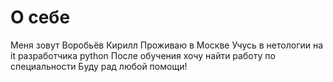 # О себе
Меня зовут Воробьёв Кирилл 
Проживаю в Москве
Учусь в нетологии на it разработчика python
После обучения хочу найти работу по специальности
Буду рад любой помощи!